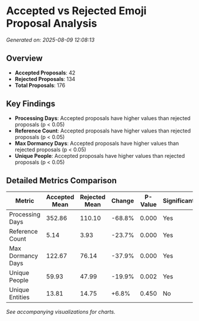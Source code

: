 # Accepted vs Rejected Emoji Proposal Analysis

*Generated on: 2025-08-09 12:08:13*

## Overview

- **Accepted Proposals**: 42
- **Rejected Proposals**: 134
- **Total Proposals**: 176

## Key Findings

- **Processing Days**: Accepted proposals have higher values than rejected proposals (p < 0.05)
- **Reference Count**: Accepted proposals have higher values than rejected proposals (p < 0.05)
- **Max Dormancy Days**: Accepted proposals have higher values than rejected proposals (p < 0.05)
- **Unique People**: Accepted proposals have higher values than rejected proposals (p < 0.05)

## Detailed Metrics Comparison

| Metric | Accepted Mean | Rejected Mean | Change | P-Value | Significant |
|--------|---------------|---------------|--------|---------|-------------|
| Processing Days | 352.86 | 110.10 | -68.8% | 0.000 | Yes |
| Reference Count | 5.14 | 3.93 | -23.7% | 0.000 | Yes |
| Max Dormancy Days | 122.67 | 76.14 | -37.9% | 0.000 | Yes |
| Unique People | 59.93 | 47.99 | -19.9% | 0.002 | Yes |
| Unique Entities | 13.81 | 14.75 | +6.8% | 0.450 | No |

*See accompanying visualizations for charts.*
